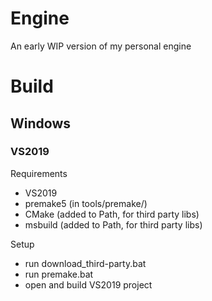 # Engine

An early WIP version of my personal engine

# Build

## Windows

### VS2019

Requirements
- VS2019
- premake5 (in tools/premake/)
- CMake (added to Path, for third party libs)
- msbuild (added to Path, for third party libs)

Setup
- run download_third-party.bat
- run premake.bat
- open and build VS2019 project